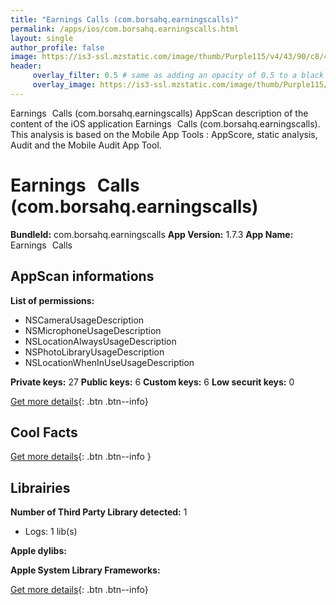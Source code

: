 ```yaml
---
title: "Earnings Calls (com.borsahq.earningscalls)"
permalink: /apps/ios/com.borsahq.earningscalls.html
layout: single
author_profile: false
image: https://is3-ssl.mzstatic.com/image/thumb/Purple115/v4/43/90/c8/4390c84f-44ac-cb3e-591f-a320baf5827d/AppIcon-0-0-1x_U007emarketing-0-0-0-10-0-0-sRGB-0-0-0-GLES2_U002c0-512MB-85-220-0-0.png/512x512bb.jpg
header: 
     overlay_filter: 0.5 # same as adding an opacity of 0.5 to a black background
     overlay_image: https://is3-ssl.mzstatic.com/image/thumb/Purple115/v4/43/90/c8/4390c84f-44ac-cb3e-591f-a320baf5827d/AppIcon-0-0-1x_U007emarketing-0-0-0-10-0-0-sRGB-0-0-0-GLES2_U002c0-512MB-85-220-0-0.png/512x512bb.jpg
---
```

Earnings Calls (com.borsahq.earningscalls) AppScan description of the content of the iOS application Earnings Calls (com.borsahq.earningscalls). This analysis is based on the Mobile App Tools : AppScore, static analysis, Audit and the Mobile Audit App Tool.

# Earnings Calls (com.borsahq.earningscalls)

**BundleId:** com.borsahq.earningscalls
**App Version:** 1.7.3
**App Name:** Earnings Calls


## AppScan informations 

**List of permissions:** 
- NSCameraUsageDescription
- NSMicrophoneUsageDescription
- NSLocationAlwaysUsageDescription
- NSPhotoLibraryUsageDescription
- NSLocationWhenInUseUsageDescription
  
  
**Private keys:** 27
**Public keys:** 6
**Custom keys:** 6
**Low securit keys:** 0
  
[Get more details](/pricing.html){: .btn .btn--info}

## Cool Facts

  
[Get more details](/pricing.html){: .btn .btn--info }

## Librairies 
**Number of Third Party Library detected:** 1
- Logs: 1 lib(s)


**Apple dylibs:**


**Apple System Library Frameworks:**


  
[Get more details](/pricing.html){: .btn .btn--info}

